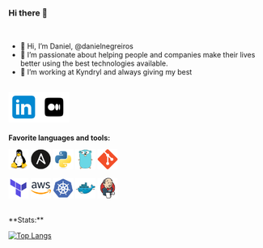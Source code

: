 ### Hi there 👋

<br />

- 👋 Hi, I’m Daniel, @danielnegreiros
- 👀 I’m passionate about helping people and companies make their lives better using the best technologies available.
- 🌱 I’m working at Kyndryl and always giving my best

<br />
<div>
<a href="https://www.linkedin.com/in/daniel-negreiros-64aa4729/" target="_blank">
  <img align="left" height="60px" src="imgs/linkedin.svg" />
</a>
<a href="https://medium.com/@danielnegreirosb" target="_blank">
  <img align="left" height="60px" src="imgs/medium.svg" />
</a>
</div>
<br />
<br />
<br />
<br />

**Favorite languages and tools:**

<p align="left">
<code><img height="40" src="imgs/linux.svg"></code>
<code><img height="40" src="imgs/ansible.svg"></code>
<code><img height="40" src="imgs/python.svg"></code>
<code><img height="40" src="imgs/go.svg"></code>
<code><img height="40" src="imgs/git.svg"></code>
</p>
<p align="left">
<code><img height="40" src="imgs/terraform.svg"></code>
<code><img height="40" src="imgs/aws.svg"></code>
<code><img height="40" src="imgs/kubernetes.svg"></code>
<code><img height="40" src="imgs/docker.svg"></code>
<code><img height="40" src="imgs/jenkins.svg"></code>
</p>


<br />
**Stats:**

[![Top Langs](https://github-readme-stats.vercel.app/api/top-langs/?username=danielnegreiros)](https://github.com/e/github-readme-stats)
